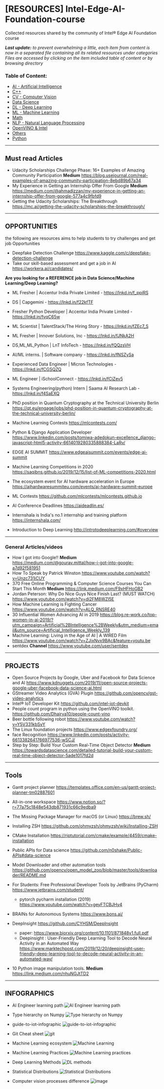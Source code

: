 # [RESOURCES] Intel-Edge-AI-Foundation-course
Collected resources shared by the community of Intel® Edge AI Foundation course

***Last update:** to prevent overwhelming a little, each item from content is now in a separated file containing all its related resources under categories*
*Files are accessed by clicking on the item included table of content or by browsing directory*

### Table of Content:
* [AI - Artificial Intelligence](/Artificial_Intelligence.md)
* [C++](/C++.md)
* [CV - Computer Vision](/Computer_Vision.md)
* [Data Science](/Data_Science.md)
* [DL - Deep Learning](/Deep_Learning.md)
* [ML - Machine Learning](/Machine_Learning.md)
* [Math](/Math.md)
* [NLP - Natural Language Processing](/Natural_language_processing.md)
* [OpenVINO & Intel](/OpenVINO.md)
* [Others](/Others.md)
* [Python](/Python.md)
---

## Must read Articles
* Udacity Scholarships Challenge Phase: 16+ Examples of Amazing Community Participation **Medium**
https://blog.usejournal.com/real-examples-of-amazing-community-participation-8ebd89b67a34
* My Experience in Getting an Internship Offer From Google **Medium**
https://medium.com/@ahmadizzan/my-experience-in-getting-an-internship-offer-from-google-577a4c9fbfd9
* Getting the Udacity Scholarships: The Breakthrough https://mc.ai/getting-the-udacity-scholarships-the-breakthrough/
---

## OPPORTUNITIES
the following are resources aims to help students to try challenges and get job Opportunities
* Deepfake Detection Challenge https://www.kaggle.com/c/deepfake-detection-challenge
* Take our skill-based assessment and get a job in AI https://workera.ai/candidates/

**Are you looking for a REFERENCE job in Data Science/Machine Learning/Deep Learning?**
* ML Fresher | Accentur India Private Limited - https://lnkd.in/f_ppiRS
* DS | Capgemini - https://lnkd.in/f22kfTF
* Fresher Python Developer | Accentur India Private Limited - https://lnkd.in/fvqC65w
* ML Scientist | TalentStack/The Hiring Story - https://lnkd.in/fZEc7_S
* ML Fresher | Innover Solutions, Inc - https://lnkd.in/fJNkA2H
* DS,ML,ML,Python | LnT InfoTech - https://lnkd.in/fQQzsVH
* AI/ML interns. | Software company - https://lnkd.in/fNSZySa
* Experienced Data Engineer | Micron Technologies - https://lnkd.in/fCGSQZQ
* ML Engineer | iSchoolConnect - https://lnkd.in/fCiZev5
* Systems Engineering(python) Intern | Saama AI Research Lab - https://lnkd.in/f4SaEXQ

* PhD position in Quantum Cryptography at the Technical University Berlin https://qt.eu/engage/jobs/phd-position-in-quantum-cryptography-at-the-technical-university-berlin/
* Machine Learning Contests https://mlcontests.com/
* Python & Django Application Developer https://www.linkedin.com/posts/tomiwa-adedokun-excellence_django-javascript-html5-activity-6614019280335888384-LaRv/

* EDGE AI SUMMIT https://www.edgeaisummit.com/events/edge-ai-summit
* Machine Learning Competitions in 2020 https://saqibns.github.io/2019/12/15/list-of-ML-competitions-2020.html
* The ecosystem event for AI hardware acceleration in Europe https://aihardwaresummiteu.com/events/ai-hardware-summit-europe
* ML Contests https://github.com/mlcontests/mlcontests.github.io
* AI Conference Deadlines https://aideadlin.es/
* Internshala is India's no.1 internship and training platform https://internshala.com/
* Introduction to Deep Learning http://introtodeeplearning.com/#overview
---

### General Articles/videos
* How I got into Google!! **Medium** https://medium.com/@gourav.mittal/how-i-got-into-google-a7d92f581951
* How To Speak by Patrick Winston https://www.youtube.com/watch?v=Unzc731iCUY
* 370 Free Online Programming & Computer Science Courses You Can Start This Month **Medium** https://link.medium.com/F9xHFHoGB2
* Jordan Peterson: Why Do Nice Guys Nice Finish Last? (MUST WATCH) https://www.youtube.com/watch?v=di2FM8WZI5E
* How Machine Learning is Fighting Cancer https://www.youtube.com/watch?v=ALQ_RNSRE40
* 30 Influential Women Advancing AI in 2019 https://blog.re-work.co/top-women-in-ai-2019/?utm_campaign=Artificial%2BIntelligence%2BWeekly&utm_medium=email&utm_source=Artificial_Intelligence_Weekly_139
* Machine Learning: Living in the Age of AI | A WIRED Film https://www.youtube.com/watch?v=ZJixNvx9BAc&feature=youtu.be
* sentdex **Channel** https://www.youtube.com/user/sentdex
---

## PROJECTS
* Open Source Projects by Google, Uber and Facebook for Data Science and AI https://www.kdnuggets.com/2019/11/open-source-projects-google-uber-facebook-data-science-ai.html
* GStreamer Video Analytics (GVA) Plugin https://github.com/opencv/gst-video-analytics
* Intel® IoT Developer Kit https://github.com/intel-iot-devkit
* People count program in python using the OpenVINO toolkit. https://github.com/Dhairya10/people-count-vino
* Beer bottle following robot https://www.youtube.com/watch?v=Y5V331kbSvY
* The Linux foundation projects https://www.edgexfoundry.org/
* face Recognition https://www.linkedin.com/posts/activity-6613382641766977536-wSCJ/
* Step by Step: Build Your Custom Real-Time Object Detector **Medium** https://towardsdatascience.com/detailed-tutorial-build-your-custom-real-time-object-detector-5ade1017fd2d
---

## Tools
* Gantt project planner https://templates.office.com/en-us/gantt-project-planner-tm02887601
* All-in-one workspace https://www.notion.so/?r=77a75c1848e543db871931c66c9edba9
* The Missing Package Manager for macOS (or Linux) https://brew.sh/
* Installing ZSH https://github.com/ohmyzsh/ohmyzsh/wiki/Installing-ZSH
* CMake Installation https://riptutorial.com/cmake/example/4459/cmake-installation
* Public APIs for Data science https://github.com/n0shake/Public-APIs#data-science
* Model Downloader and other automation tools https://github.com/opencv/open_model_zoo/blob/master/tools/downloader/README.md
* For Students: Free Professional Developer Tools by JetBrains (PyCharm) https://www.jetbrains.com/student/
    - pytorch pycharm installation (2019) https://www.youtube.com/watch?v=geyFTCBJHy4

* BRAINs for Autonomous Systems https://www.bons.ai/
* DeepInsight https://github.com/CYHSM/DeepInsight
    - paper: https://www.biorxiv.org/content/10.1101/871848v1.full.pdf
    - Deepinsight : User-Friendly Deep Learning Tool to Decode Neural Activity in an Automated Way https://www.marktechpost.com/2019/12/20/deepinsight-user-friendly-deep-learning-tool-to-decode-neural-activity-in-an-automated-way/
* 10 Python image manipulation tools. **Medium** https://link.medium.com/nhuNGJtTD2
---

## INFOGRAPHICS
* AI Engineer learning path
![AI Engineer learning path](/img/AI-LearningPath.jpg)

* Type hierarchy on Numpy
![Type hierarchy on Numpy](/img/type_hierarchy_on_numpy.png)

* guide-to-iot-infographic
![guide-to-iot-infographic](/img/guide-to-iot-infographic.png)

* Git Cheat sheet
![git](/img/git.jpg)

* Machine Learning ecosystem
![Machine Learning](/img/ML.jpg)

* Machine Learning Practices
![Machine Learning practices](/img/ml-practices.jpg)

* Deep Learning Methods
![DL methods](/img/DL.jpeg)

* Statistical Distributions
![Statistical Distributions](/img/sd.png)

* Computer vision processes difference
![image](/img/d.png)
